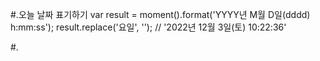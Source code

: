 #.오늘 날짜 표기하기
var result = moment().format('YYYY년 M월 D일(dddd) h:mm:ss');
result.replace('요일', '');
// '2022년 12월 3일(토) 10:22:36'

#.
